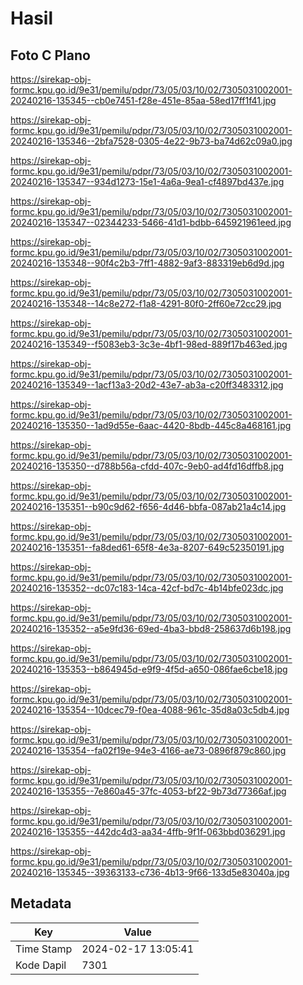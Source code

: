 # Hasil

## Foto C Plano

https://sirekap-obj-formc.kpu.go.id/9e31/pemilu/pdpr/73/05/03/10/02/7305031002001-20240216-135345--cb0e7451-f28e-451e-85aa-58ed17ff1f41.jpg

https://sirekap-obj-formc.kpu.go.id/9e31/pemilu/pdpr/73/05/03/10/02/7305031002001-20240216-135346--2bfa7528-0305-4e22-9b73-ba74d62c09a0.jpg

https://sirekap-obj-formc.kpu.go.id/9e31/pemilu/pdpr/73/05/03/10/02/7305031002001-20240216-135347--934d1273-15e1-4a6a-9ea1-cf4897bd437e.jpg

https://sirekap-obj-formc.kpu.go.id/9e31/pemilu/pdpr/73/05/03/10/02/7305031002001-20240216-135347--02344233-5466-41d1-bdbb-645921961eed.jpg

https://sirekap-obj-formc.kpu.go.id/9e31/pemilu/pdpr/73/05/03/10/02/7305031002001-20240216-135348--90f4c2b3-7ff1-4882-9af3-883319eb6d9d.jpg

https://sirekap-obj-formc.kpu.go.id/9e31/pemilu/pdpr/73/05/03/10/02/7305031002001-20240216-135348--14c8e272-f1a8-4291-80f0-2ff60e72cc29.jpg

https://sirekap-obj-formc.kpu.go.id/9e31/pemilu/pdpr/73/05/03/10/02/7305031002001-20240216-135349--f5083eb3-3c3e-4bf1-98ed-889f17b463ed.jpg

https://sirekap-obj-formc.kpu.go.id/9e31/pemilu/pdpr/73/05/03/10/02/7305031002001-20240216-135349--1acf13a3-20d2-43e7-ab3a-c20ff3483312.jpg

https://sirekap-obj-formc.kpu.go.id/9e31/pemilu/pdpr/73/05/03/10/02/7305031002001-20240216-135350--1ad9d55e-6aac-4420-8bdb-445c8a468161.jpg

https://sirekap-obj-formc.kpu.go.id/9e31/pemilu/pdpr/73/05/03/10/02/7305031002001-20240216-135350--d788b56a-cfdd-407c-9eb0-ad4fd16dffb8.jpg

https://sirekap-obj-formc.kpu.go.id/9e31/pemilu/pdpr/73/05/03/10/02/7305031002001-20240216-135351--b90c9d62-f656-4d46-bbfa-087ab21a4c14.jpg

https://sirekap-obj-formc.kpu.go.id/9e31/pemilu/pdpr/73/05/03/10/02/7305031002001-20240216-135351--fa8ded61-65f8-4e3a-8207-649c52350191.jpg

https://sirekap-obj-formc.kpu.go.id/9e31/pemilu/pdpr/73/05/03/10/02/7305031002001-20240216-135352--dc07c183-14ca-42cf-bd7c-4b14bfe023dc.jpg

https://sirekap-obj-formc.kpu.go.id/9e31/pemilu/pdpr/73/05/03/10/02/7305031002001-20240216-135352--a5e9fd36-69ed-4ba3-bbd8-258637d6b198.jpg

https://sirekap-obj-formc.kpu.go.id/9e31/pemilu/pdpr/73/05/03/10/02/7305031002001-20240216-135353--b864945d-e9f9-4f5d-a650-086fae6cbe18.jpg

https://sirekap-obj-formc.kpu.go.id/9e31/pemilu/pdpr/73/05/03/10/02/7305031002001-20240216-135354--10dcec79-f0ea-4088-961c-35d8a03c5db4.jpg

https://sirekap-obj-formc.kpu.go.id/9e31/pemilu/pdpr/73/05/03/10/02/7305031002001-20240216-135354--fa02f19e-94e3-4166-ae73-0896f879c860.jpg

https://sirekap-obj-formc.kpu.go.id/9e31/pemilu/pdpr/73/05/03/10/02/7305031002001-20240216-135355--7e860a45-37fc-4053-bf22-9b73d77366af.jpg

https://sirekap-obj-formc.kpu.go.id/9e31/pemilu/pdpr/73/05/03/10/02/7305031002001-20240216-135355--442dc4d3-aa34-4ffb-9f1f-063bbd036291.jpg

https://sirekap-obj-formc.kpu.go.id/9e31/pemilu/pdpr/73/05/03/10/02/7305031002001-20240216-135345--39363133-c736-4b13-9f66-133d5e83040a.jpg


## Metadata

| Key        | Value               |
| ---------- | ------------------- |
| Time Stamp | 2024-02-17 13:05:41 |
| Kode Dapil | 7301                |



